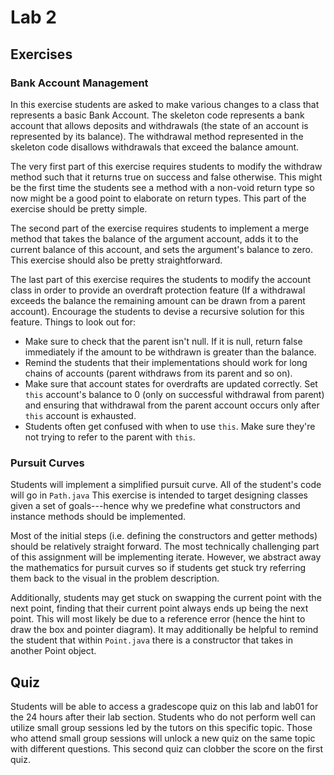 # Lab 2

## Exercises

### Bank Account Management

In this exercise students are asked to make various changes to a class that
represents a basic Bank Account. The skeleton code represents a bank account
that allows deposits and withdrawals (the state of an account is represented by
its balance). The withdrawal method represented in the skeleton code disallows
withdrawals that exceed the balance amount.

The very first part of this exercise requires students to modify the withdraw
method such that it returns true on success and false otherwise. This might be
the first time the students see a method with a non-void return type so now
might be a good point to elaborate on return types. This part of the exercise
should be pretty simple.

The second part of the exercise requires students to implement a merge method
that takes the balance of the argument account, adds it to the current balance
of this account, and sets the argument's balance to zero. This exercise should
also be pretty straightforward.

The last part of this exercise requires the students to modify the account
class in order to provide an overdraft protection feature (If a withdrawal
exceeds the balance the remaining amount can be drawn from a parent account).
Encourage the students to devise a recursive solution for this feature. Things
to look out for:

- Make sure to check that the parent isn't null. If it is null, return false
  immediately if the amount to be withdrawn is greater than the balance.
- Remind the students that their implementations should work for long chains of
  accounts (parent withdraws from its parent and so on).
- Make sure that account states for overdrafts are updated correctly. Set
  `this` account's balance to 0 (only on successful withdrawal from parent) and
ensuring that withdrawal from the parent account occurs only after `this`
account is exhausted.
- Students often get confused with when to use `this`. Make sure they're not
  trying to refer to the parent with `this`.

### Pursuit Curves

Students will implement a simplified pursuit curve. All of the student's code
will go in `Path.java` This exercise is intended to target designing classes
given a set of goals---hence why we predefine what constructors and instance
methods should be implemented.

Most of the initial steps (i.e. defining the constructors and getter methods)
should be relatively straight forward. The most technically challenging part of
this assignment will be implementing iterate. However, we abstract away the
mathematics for pursuit curves so if students get stuck try referring them back
to the visual in the problem description.

Additionally, students may get stuck on swapping the current point with the
next point, finding that their current point always ends up being the next
point. This will most likely be due to a reference error (hence the hint to
draw the box and pointer diagram). It may additionally be helpful to remind the
student that within `Point.java` there is a constructor that takes in another
Point object.

## Quiz
Students will be able to access a gradescope quiz on this lab and lab01 for the 24 hours after their lab section. 
Students who do not perform well can utilize small group sessions led by the tutors on this specific topic.
Those who attend small group sessions will unlock a new quiz on the same topic with different questions.
This second quiz can clobber the score on the first quiz.
